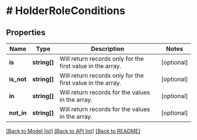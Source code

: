# # HolderRoleConditions

## Properties

Name | Type | Description | Notes
------------ | ------------- | ------------- | -------------
**is** | **string[]** | Will return records only for the first value in the array. | [optional]
**is_not** | **string[]** | Will return records only for the first value in the array. | [optional]
**in** | **string[]** | Will return records for the values in the array. | [optional]
**not_in** | **string[]** | Will return records for the values in the array. | [optional]

[[Back to Model list]](../../README.md#models) [[Back to API list]](../../README.md#endpoints) [[Back to README]](../../README.md)
